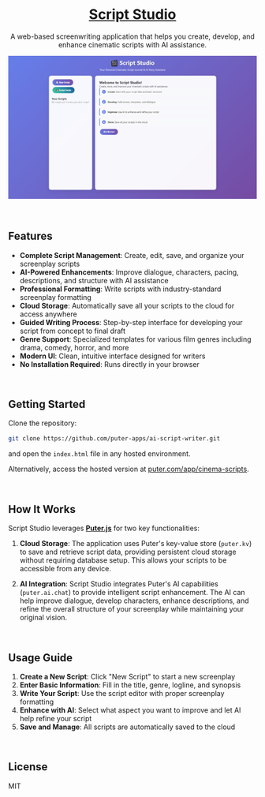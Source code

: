 <h1 align="center">
  <a href="https://puter.com/app/cinema-scripts" target="_blank">Script Studio</a>
</h1>

<p align="center">A web-based screenwriting application that helps you create, develop, and enhance cinematic scripts with AI assistance.
</p>

<p align="center">
  <img src="screenshot.png" alt="Screenshot" width="600" />
</p>

<br>

## Features

- **Complete Script Management**: Create, edit, save, and organize your screenplay scripts
- **AI-Powered Enhancements**: Improve dialogue, characters, pacing, descriptions, and structure with AI assistance
- **Professional Formatting**: Write scripts with industry-standard screenplay formatting
- **Cloud Storage**: Automatically save all your scripts to the cloud for access anywhere
- **Guided Writing Process**: Step-by-step interface for developing your script from concept to final draft
- **Genre Support**: Specialized templates for various film genres including drama, comedy, horror, and more
- **Modern UI**: Clean, intuitive interface designed for writers
- **No Installation Required**: Runs directly in your browser

<br>

## Getting Started

Clone the repository: 

```bash
git clone https://github.com/puter-apps/ai-script-writer.git
```

and open the `index.html` file in any hosted environment.

Alternatively, access the hosted version at [puter.com/app/cinema-scripts](https://puter.com/app/cinema-scripts).

<br>

## How It Works

Script Studio leverages [**Puter.js**](https://developer.puter.com/) for two key functionalities:

1. **Cloud Storage**: The application uses Puter's key-value store (`puter.kv`) to save and retrieve script data, providing persistent cloud storage without requiring database setup. This allows your scripts to be accessible from any device.

2. **AI Integration**: Script Studio integrates Puter's AI capabilities (`puter.ai.chat`) to provide intelligent script enhancement. The AI can help improve dialogue, develop characters, enhance descriptions, and refine the overall structure of your screenplay while maintaining your original vision.

<br>

## Usage Guide

1. **Create a New Script**: Click "New Script" to start a new screenplay
2. **Enter Basic Information**: Fill in the title, genre, logline, and synopsis
3. **Write Your Script**: Use the script editor with proper screenplay formatting
4. **Enhance with AI**: Select what aspect you want to improve and let AI help refine your script
5. **Save and Manage**: All scripts are automatically saved to the cloud

<br>

## License

MIT

